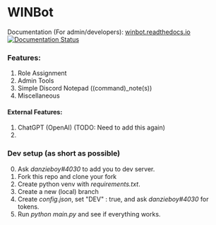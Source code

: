 # WINBot

Documentation (For admin/developers): [winbot.readthedocs.io](https://winbot.readthedocs.io) [![Documentation Status](https://readthedocs.org/projects/winbot/badge/?version=latest)](https://winbot.readthedocs.io/en/latest/?badge=latest)

### Features:
1. Role Assignment
2. Admin Tools
3. Simple Discord Notepad (<prefix>(command)_note(s))
4. Miscellaneous

#### External Features:
1. ChatGPT (OpenAI) (TODO: Need to add this again)
2. 

### Dev setup (as short as possible)
0. Ask *danzieboy#4030* to add you to dev server.
1. Fork this repo and clone your fork
2. Create python venv with *requirements.txt*.
3. Create a new (local) branch
3. Create *config.json*, set "DEV" : true, and ask *danzieboy#4030* for tokens.
4. Run *python main.py* and see if everything works.
